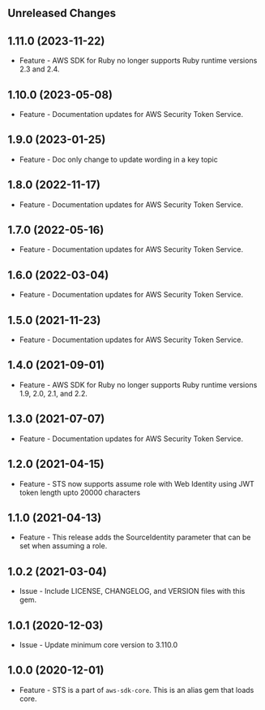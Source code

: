 Unreleased Changes
------------------

1.11.0 (2023-11-22)
------------------

* Feature - AWS SDK for Ruby no longer supports Ruby runtime versions 2.3 and 2.4.

1.10.0 (2023-05-08)
------------------

* Feature - Documentation updates for AWS Security Token Service.

1.9.0 (2023-01-25)
------------------

* Feature - Doc only change to update wording in a key topic

1.8.0 (2022-11-17)
------------------

* Feature - Documentation updates for AWS Security Token Service.

1.7.0 (2022-05-16)
------------------

* Feature - Documentation updates for AWS Security Token Service.

1.6.0 (2022-03-04)
------------------

* Feature - Documentation updates for AWS Security Token Service.

1.5.0 (2021-11-23)
------------------

* Feature - Documentation updates for AWS Security Token Service.

1.4.0 (2021-09-01)
------------------

* Feature - AWS SDK for Ruby no longer supports Ruby runtime versions 1.9, 2.0, 2.1, and 2.2.

1.3.0 (2021-07-07)
------------------

* Feature - Documentation updates for AWS Security Token Service.

1.2.0 (2021-04-15)
------------------

* Feature - STS now supports assume role with Web Identity using JWT token length upto 20000 characters

1.1.0 (2021-04-13)
------------------

* Feature - This release adds the SourceIdentity parameter that can be set when assuming a role.

1.0.2 (2021-03-04)
------------------

* Issue - Include LICENSE, CHANGELOG, and VERSION files with this gem.

1.0.1 (2020-12-03)
------------------

* Issue - Update minimum core version to 3.110.0

1.0.0 (2020-12-01)
------------------

* Feature - STS is a part of `aws-sdk-core`.  This is an alias gem that loads core.
